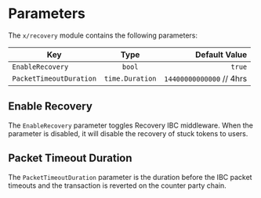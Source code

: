 <!--
order: 5
title: "Recovery parameters"
parent:
  title: "recovery"
-->

# Parameters

The `x/recovery` module contains the following parameters:

| Key                   |      Type       |             Default Value |
| --------------------- | :-------------: | ------------------------: |
| `EnableRecovery`        |     `bool`      |                    `true` |
| `PacketTimeoutDuration` | `time.Duration` | `14400000000000`  // 4hrs |

## Enable Recovery

The `EnableRecovery` parameter toggles Recovery IBC middleware. When the parameter is disabled, it will disable the recovery of stuck tokens to users.

## Packet Timeout Duration

The `PacketTimeoutDuration` parameter is the duration before the IBC packet timeouts and the transaction is reverted on the counter party chain.

